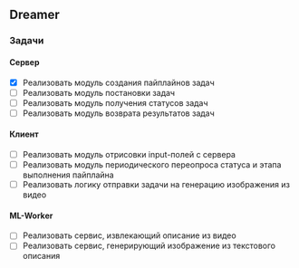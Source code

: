## Dreamer

### Задачи
#### Сервер

- [x] Реализовать модуль создания пайплайнов задач
- [ ] Реализовать модуль постановки задач
- [ ] Реализовать модуль получения статусов задач
- [ ] Реализовать модуль возврата результатов задач

#### Клиент
- [ ] Реализовать модуль отрисовки input-полей с сервера
- [ ] Реализовать модуль периодического переопроса статуса и этапа выполнения пайплайна
- [ ] Реализовать логику отправки задачи на генерацию изображения из видео

#### ML-Worker
- [ ] Реализовать сервис, извлекающий описание из видео
- [ ] Реализовать сервис, генерирующий изображение из текстового описания
